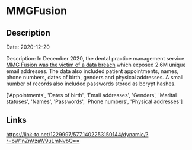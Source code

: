 # MMGFusion

## Description

Date: 2020-12-20

Description:
In December 2020, the dental practice management service <a href="https://www.riskbasedsecurity.com/2021/02/19/dark-web-roundup-january-2021/" target="_blank" rel="noopener">MMG Fusion was the victim of a data breach</a> which exposed 2.6M unique email addresses. The data also included patient appointments, names, phone numbers, dates of birth, genders and physical addresses. A small number of records also included passwords stored as bcrypt hashes.


['Appointments', 'Dates of birth', 'Email addresses', 'Genders', 'Marital statuses', 'Names', 'Passwords', 'Phone numbers', 'Physical addresses']

## Links

https://link-to.net/1229997/577.1402253150144/dynamic/?r=bW1nZnVzaW9uLmNvbQ==